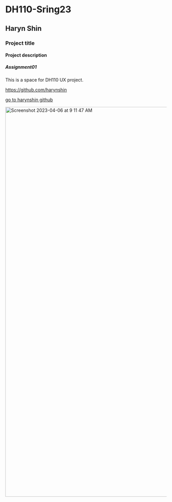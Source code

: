 # DH110-Sring23

## Haryn Shin

### Project title

#### Project description

##### Assignment01

This is a space for DH110 UX project.

https://github.com/harynshin

[go to harynshin github](https://github.com/harynshin)

<img width="1215" alt="Screenshot 2023-04-06 at 9 11 47 AM" src="https://user-images.githubusercontent.com/116034969/230436697-fa1e6d84-a465-4534-bc29-87632f3f5ab4.png">
